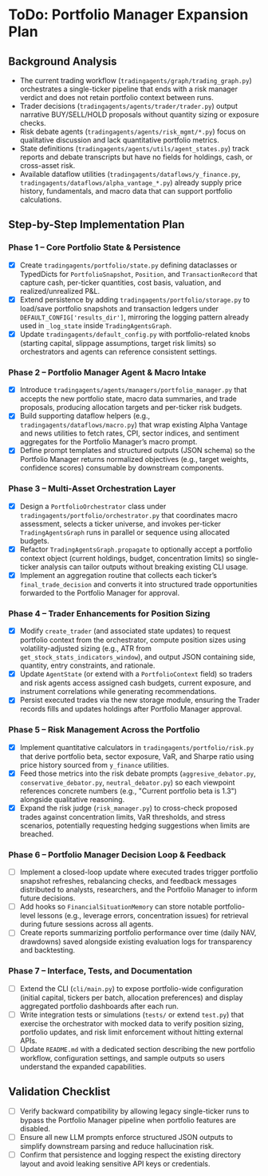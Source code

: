 # ToDo: Portfolio Manager Expansion Plan

## Background Analysis
- The current trading workflow (`tradingagents/graph/trading_graph.py`) orchestrates a single-ticker pipeline that ends with a risk manager verdict and does not retain portfolio context between runs.
- Trader decisions (`tradingagents/agents/trader/trader.py`) output narrative BUY/SELL/HOLD proposals without quantity sizing or exposure checks.
- Risk debate agents (`tradingagents/agents/risk_mgmt/*.py`) focus on qualitative discussion and lack quantitative portfolio metrics.
- State definitions (`tradingagents/agents/utils/agent_states.py`) track reports and debate transcripts but have no fields for holdings, cash, or cross-asset risk.
- Available dataflow utilities (`tradingagents/dataflows/y_finance.py`, `tradingagents/dataflows/alpha_vantage_*.py`) already supply price history, fundamentals, and macro data that can support portfolio calculations.

## Step-by-Step Implementation Plan

### Phase 1 – Core Portfolio State & Persistence
- [x] Create `tradingagents/portfolio/state.py` defining dataclasses or TypedDicts for `PortfolioSnapshot`, `Position`, and `TransactionRecord` that capture cash, per-ticker quantities, cost basis, valuation, and realized/unrealized P&L.
- [x] Extend persistence by adding `tradingagents/portfolio/storage.py` to load/save portfolio snapshots and transaction ledgers under `DEFAULT_CONFIG['results_dir']`, mirroring the logging pattern already used in `_log_state` inside `TradingAgentsGraph`.
- [x] Update `tradingagents/default_config.py` with portfolio-related knobs (starting capital, slippage assumptions, target risk limits) so orchestrators and agents can reference consistent settings.

### Phase 2 – Portfolio Manager Agent & Macro Intake
- [x] Introduce `tradingagents/agents/managers/portfolio_manager.py` that accepts the new portfolio state, macro data summaries, and trade proposals, producing allocation targets and per-ticker risk budgets.
- [x] Build supporting dataflow helpers (e.g., `tradingagents/dataflows/macro.py`) that wrap existing Alpha Vantage and news utilities to fetch rates, CPI, sector indices, and sentiment aggregates for the Portfolio Manager’s macro prompt.
- [x] Define prompt templates and structured outputs (JSON schema) so the Portfolio Manager returns normalized objectives (e.g., target weights, confidence scores) consumable by downstream components.

### Phase 3 – Multi-Asset Orchestration Layer
- [x] Design a `PortfolioOrchestrator` class under `tradingagents/portfolio/orchestrator.py` that coordinates macro assessment,
     selects a ticker universe, and invokes per-ticker `TradingAgentsGraph` runs in parallel or sequence using allocated budgets.
- [x] Refactor `TradingAgentsGraph.propagate` to optionally accept a portfolio context object (current holdings, budget, concentration limits) so single-ticker analysis can tailor outputs without breaking existing CLI usage.
- [x] Implement an aggregation routine that collects each ticker’s `final_trade_decision` and converts it into structured trade opportunities forwarded to the Portfolio Manager for approval.

### Phase 4 – Trader Enhancements for Position Sizing
- [x] Modify `create_trader` (and associated state updates) to request portfolio context from the orchestrator, compute position sizes using volatility-adjusted sizing (e.g., ATR from `get_stock_stats_indicators_window`), and output JSON containing side, quantity, entry constraints, and rationale.
- [x] Update `AgentState` (or extend with a `PortfolioContext` field) so traders and risk agents access assigned cash budgets, current exposure, and instrument correlations while generating recommendations.
- [x] Persist executed trades via the new storage module, ensuring the Trader records fills and updates holdings after Portfolio Manager approval.

### Phase 5 – Risk Management Across the Portfolio
- [x] Implement quantitative calculators in `tradingagents/portfolio/risk.py` that derive portfolio beta, sector exposure, VaR, and Sharpe ratio using price history sourced from `y_finance` utilities.
- [x] Feed those metrics into the risk debate prompts (`aggresive_debator.py`, `conservative_debator.py`, `neutral_debator.py`) so each viewpoint references concrete numbers (e.g., "Current portfolio beta is 1.3") alongside qualitative reasoning.
- [x] Expand the risk judge (`risk_manager.py`) to cross-check proposed trades against concentration limits, VaR thresholds, and stress scenarios, potentially requesting hedging suggestions when limits are breached.

### Phase 6 – Portfolio Manager Decision Loop & Feedback
- [ ] Implement a closed-loop update where executed trades trigger portfolio snapshot refreshes, rebalancing checks, and feedback messages distributed to analysts, researchers, and the Portfolio Manager to inform future decisions.
- [ ] Add hooks so `FinancialSituationMemory` can store notable portfolio-level lessons (e.g., leverage errors, concentration issues) for retrieval during future sessions across all agents.
- [ ] Create reports summarizing portfolio performance over time (daily NAV, drawdowns) saved alongside existing evaluation logs for transparency and backtesting.

### Phase 7 – Interface, Tests, and Documentation
- [ ] Extend the CLI (`cli/main.py`) to expose portfolio-wide configuration (initial capital, tickers per batch, allocation preferences) and display aggregated portfolio dashboards after each run.
- [ ] Write integration tests or simulations (`tests/` or extend `test.py`) that exercise the orchestrator with mocked data to verify position sizing, portfolio updates, and risk limit enforcement without hitting external APIs.
- [ ] Update `README.md` with a dedicated section describing the new portfolio workflow, configuration settings, and sample outputs so users understand the expanded capabilities.

## Validation Checklist
- [ ] Verify backward compatibility by allowing legacy single-ticker runs to bypass the Portfolio Manager pipeline when portfolio features are disabled.
- [ ] Ensure all new LLM prompts enforce structured JSON outputs to simplify downstream parsing and reduce hallucination risk.
- [ ] Confirm that persistence and logging respect the existing directory layout and avoid leaking sensitive API keys or credentials.
